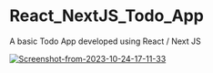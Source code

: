 # React_NextJS_Todo_App
A basic Todo App developed using React / Next JS

<a href="https://ibb.co/DQcJg90"><img src="https://i.ibb.co/L1jFhxV/Screenshot-from-2023-10-24-17-11-33.png" alt="Screenshot-from-2023-10-24-17-11-33" border="0"></a>
